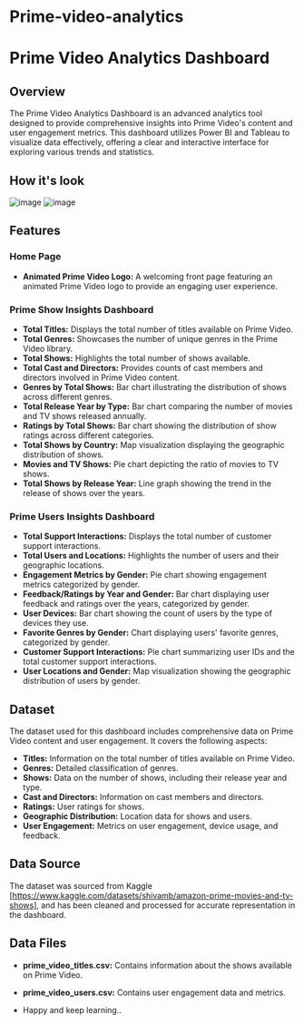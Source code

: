 # Prime-video-analytics
# Prime Video Analytics Dashboard

## Overview

The Prime Video Analytics Dashboard is an advanced analytics tool designed to provide comprehensive insights into Prime Video's content and user engagement metrics. This dashboard utilizes Power BI and Tableau to visualize data effectively, offering a clear and interactive interface for exploring various trends and statistics.

## How it's look
![image](https://github.com/user-attachments/assets/5f8d4013-1a4d-4234-a68c-c2df065f9596)
![image](https://github.com/user-attachments/assets/c397a906-94fb-4f1c-b70e-975ed6e7e008)


## Features

### Home Page
- **Animated Prime Video Logo:** A welcoming front page featuring an animated Prime Video logo to provide an engaging user experience.

### Prime Show Insights Dashboard
- **Total Titles:** Displays the total number of titles available on Prime Video.
- **Total Genres:** Showcases the number of unique genres in the Prime Video library.
- **Total Shows:** Highlights the total number of shows available.
- **Total Cast and Directors:** Provides counts of cast members and directors involved in Prime Video content.
- **Genres by Total Shows:** Bar chart illustrating the distribution of shows across different genres.
- **Total Release Year by Type:** Bar chart comparing the number of movies and TV shows released annually.
- **Ratings by Total Shows:** Bar chart showing the distribution of show ratings across different categories.
- **Total Shows by Country:** Map visualization displaying the geographic distribution of shows.
- **Movies and TV Shows:** Pie chart depicting the ratio of movies to TV shows.
- **Total Shows by Release Year:** Line graph showing the trend in the release of shows over the years.

### Prime Users Insights Dashboard
- **Total Support Interactions:** Displays the total number of customer support interactions.
- **Total Users and Locations:** Highlights the number of users and their geographic locations.
- **Engagement Metrics by Gender:** Pie chart showing engagement metrics categorized by gender.
- **Feedback/Ratings by Year and Gender:** Bar chart displaying user feedback and ratings over the years, categorized by gender.
- **User Devices:** Bar chart showing the count of users by the type of devices they use.
- **Favorite Genres by Gender:** Chart displaying users' favorite genres, categorized by gender.
- **Customer Support Interactions:** Pie chart summarizing user IDs and the total customer support interactions.
- **User Locations and Gender:** Map visualization showing the geographic distribution of users by gender.

## Dataset

The dataset used for this dashboard includes comprehensive data on Prime Video content and user engagement. It covers the following aspects:
- **Titles:** Information on the total number of titles available on Prime Video.
- **Genres:** Detailed classification of genres.
- **Shows:** Data on the number of shows, including their release year and type.
- **Cast and Directors:** Information on cast members and directors.
- **Ratings:** User ratings for shows.
- **Geographic Distribution:** Location data for shows and users.
- **User Engagement:** Metrics on user engagement, device usage, and feedback.

## Data Source

The dataset was sourced from Kaggle [https://www.kaggle.com/datasets/shivamb/amazon-prime-movies-and-tv-shows], and has been cleaned and processed for accurate representation in the dashboard.

## Data Files

- **prime_video_titles.csv:** Contains information about the shows available on Prime Video.
- **prime_video_users.csv:** Contains user engagement data and metrics.

- Happy and keep learning..
